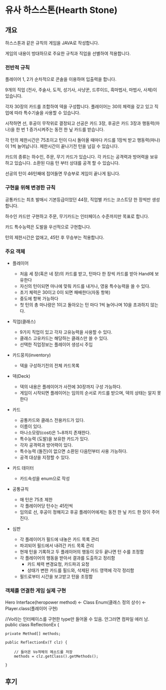# 유사 하스스톤(Hearth Stone)

## 개요

하스스톤과 같은 규칙의 게임을 JAVA로 작성합니다.

게임의 내용이 방대하므로 주요한 규칙과 직업을 선별하여 적용합니다.

### 전반적 규칙

플레이어 1, 2가 순차적으로 콘솔을 이용하여 입출력을 합니다. 

9개의 직업 (전사, 주술사, 도적, 성기사, 사냥꾼, 드루이드, 흑마법사, 마법사, 사제)이 있습니다.

각자 30장의 카드를 조합하여 덱을 구성합니다. 플레이어는 30의 체력을 갖고 있고 직업에 따라 특수기술을 사용할 수 있습니다.

시작하면 선, 후공이 무작위로 결정되고 선공은 카드 3장, 후공은 카드 3장과 행동력(마나)을 한 번 1 증가시켜주는 동전 한 닢 카드를 받습니다.

각 턴의 제한시간은 75초이고 턴이 다시 돌아올 때마다 카드를 1장씩 받고 행동력(마나)이 1씩 늘어납니다. 제한시간이 끝나기전 턴을 넘길 수 있습니다.

카드의 종류는 하수인, 주문, 무기 카드가 있습니다. 각 카드는 공격력과 방어력을 보유하고 있습니다. 소환된 다음 턴 부터 상대를 공격 할 수 있습니다.

선공의 턴이 46턴째에 접어들면 무승부로 게임이 끝나게 됩니다.

### 구현을 위해 변경한 규칙

공통카드는 최초 발매시 기본등급이었던 44장, 직업별 카드는 코스트당 한 장씩만 생성합니다.

하수인 카드만 구현하고 주문, 무기카드는 인터페이스 수준까지만 목표로 합니다.

카드 특수능력은 도발을 우선적으로 구현합니다.

턴의 제한시간은 없애고, 45턴 후 무승부는 적용합니다.

### 주요 객체

- 플레이어
  - 처음 세 장(혹은 네 장)의 카드를 받고, 턴마다 한 장씩 카드를 받아 Hand에 보유한다
  - 자신의 턴이되면 마나에 맞춰 카드를 내거나, 영웅 특수능력을 쓸 수 있다.
  - 초기 체력은 30이고 0이 되면 패배한다(자동 항복)
  - 중도에 항복 가능하다
  - 첫 턴의 총 마나량은 1이고 돌아오는 턴 마다 1씩 늘어나며 10을 초과하지 않는다.
  
- 직업(클래스)
  - 9가지 직업이 있고 각자 고유능력을 사용할 수 있다.
  - 클래스 고유카드는 해당하는 클래스만 쓸 수 있다.
  - 선택한 직업정보는 플레이어 생성시 주입
  
- 카드뭉치(inventory)
  - 덱을 구성하기전의 전체 카드목록
  
- 덱(Deck)
  - 덱의 내용은 플레이어가 사전에 30장까지 구성 가능하다.
  - 게임이 시작되면 플레이어는 임의의 순서로 카드를 받으며, 덱의 상태는 알지 못한다
  
- 카드
  - 공통카드와 클래스 전용카드가 있다.
  - 이름이 있다.
  - 마나소모량(cost)은 1~8까지 존재한다.
  - 특수능력 (도발)을 보유한 카드가 있다.
  - 각자 공격력과 방어력이 있다.
  - 특수능력 (돌진)이 없으면 소환된 다음턴부터 사용 가능하다.
  - 공격 대상을 지정할 수 있다.
  
- 카드 데이터
  - 카드속성을 enum으로 작성
  
- 공통규칙
  - 매 턴은 75초 제한
  - 각 플레이어당 턴수는 45턴씩
  - 임의로 선, 후공이 정해지고 후공 플레이어에게는 동전 한 닢 카드 한 장이 주어진다.
  
- 심판
  - 각 플레이어가 필드에 내놓은 카드 목록 관리
  - 파괴되어 필드에서 내려간 카드 목록 관리
  - 현재 턴을 기록하고 두 플레이어의 행동이 모두 끝나면 턴 수를 조정함
  - 각 플레이어의 행동을 받아서 결과를 도출하고 정리함
    - 카드 체력 변경요청, 카드파괴 요청
    - 상태가 변한 카드를 필드와, 삭제된 카드 영역에 각각 정리함
  - 필드로부터 시간을 보고받고 턴을 조정함
  

### 객체를 연결한 게임 실제 구현

Hero Interface(heropower method) <- Class Enum(클래스 정의 상수) <- Player.class(플레이어 구현)

//Vo라는 인터페이스를 구현한 type만 들어올 수 있음. 안그러면 컴파일 에러 남.
public class ReflectionEx<T extends Vo> {
 
    private Method[] methods;
 
    public ReflectionEx(T clz) {
 
        // 들어온 Vo객체의 메소드를 저장
        methods = clz.getClass().getMethods();
 
    }
 

## 후기
